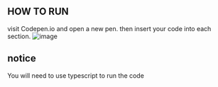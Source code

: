 ## HOW TO RUN

visit Codepen.io and open a new pen. then insert your code into each section. ![image](https://user-images.githubusercontent.com/78248595/117586336-cb949600-b0d4-11eb-867f-2b6a455eeb49.png)

## notice

You will need to use typescript to run the code
